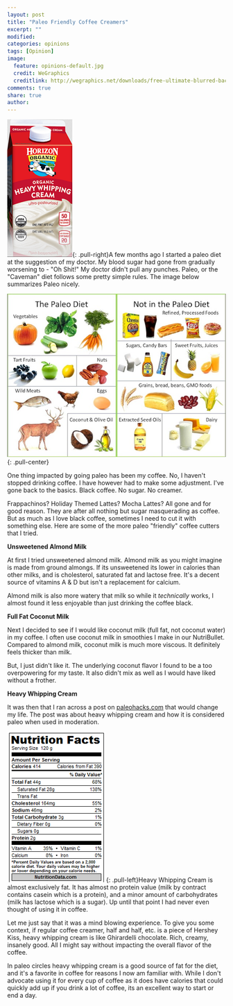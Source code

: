 ```yaml
---
layout: post
title: "Paleo Friendly Coffee Creamers"
excerpt: ""
modified: 
categories: opinions
tags: [Opinion]
image:
  feature: opinions-default.jpg
  credit: WeGraphics
  creditlink: http://wegraphics.net/downloads/free-ultimate-blurred-background-pack/
comments: true
share: true
author: 
---
```

![Heavy Whipping Cream](/images/whip.png){: .pull-right}A few months ago I started a paleo diet at the suggestion of my doctor.  My blood sugar had gone from gradually worsening to - "Oh Shit!"  My doctor didn't pull any punches.  Paleo, or the "Caveman" diet follows some pretty simple rules.  The image below summarizes Paleo nicely.

![Heavy Whipping Cream](/images/paleo.jpg){: .pull-center}

One thing impacted by going paleo has been my coffee.  No, I haven't stopped drinking coffee.  I have however had to make some adjustment.  I've gone back to the basics.  Black coffee.  No sugar.  No creamer.  

Frappachinos? Holiday Themed Lattes? Mocha Lattes?  All gone and for good reason.  They are after all nothing but sugar masquerading as coffee.  But as much as I love black coffee, sometimes I need to cut it with something else.  Here are some of the more paleo "friendly" coffee cutters that I tried.

**Unsweetened Almond Milk**

At first I tried unsweetened almond milk.  Almond milk as you might imagine is made from ground almongs.  If its unsweetened its lower in calories than other milks, and is cholesterol, saturated fat and lactose free.    It's a decent source of vitamins A & D but isn't a replacement for calcium.

Almond milk is also more watery that milk so while it *technically* works, I almost found it less enjoyable than just drinking the coffee black.

**Full Fat Coconut Milk**

Next I decided to see if I would like coconut milk (full fat, not coconut water) in my coffee.  I often use coconut milk in smoothies I make in our NutriBullet.  Compared to almond milk, coconut milk is much more viscous.  It definitely feels thicker than milk.  

But, I just didn't like it.  The underlying coconut flavor I found to be a too overpowering for my taste.  It also didn't mix as well as I would have liked without a frother.

**Heavy Whipping Cream**

It was then that I ran across a post on [paleohacks.com](https://www.paleohacks.com/dairy/heavy-whipping-cream-98) that would change my life.  The post was about heavy whipping cream and how it is considered paleo when used in moderation.  

![Heavy Whipping Cream](/images/whip1.png){: .pull-left}Heavy Whipping Cream is almost exclusively fat.  It has almost no protein value (milk by contract contains casein which is a protein), and a minor amount of carbohydrates (milk has lactose which is a sugar).  Up until that point I had never even thought of using it in coffee.

Let me just say that it was a mind blowing experience. To give you some context, if regular coffee creamer, half and half, etc. is a piece of Hershey Kiss, heavy whipping cream is like Ghirardelli chocolate.  Rich, creamy, insanely good.  All I might say without impacting the overall flavor of the coffee.

In paleo circles heavy whipping cream is a good source of fat for the diet, and it's a favorite in coffee for reasons I now am familiar with.  While I don't advocate using it for every cup of coffee as it does have calories that could quickly add up if you drink a lot of coffee, its an excellent way to start or end a day.




